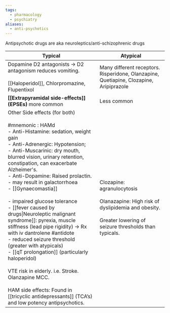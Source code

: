 ```yaml
---
tags:
  - pharmacology
  - psychiatry
aliases:
  - anti-psychotics
---
```

Antipsychotic drugs are aka neuroleptics/anti-schizophrenic drugs

| Typical                                                                                                                                                                                                                                                                                                                                                                                                                                                                                                                                                                                                                                                                                                                                                                                                                      | Atypical                                                                                                                                               |
| ---------------------------------------------------------------------------------------------------------------------------------------------------------------------------------------------------------------------------------------------------------------------------------------------------------------------------------------------------------------------------------------------------------------------------------------------------------------------------------------------------------------------------------------------------------------------------------------------------------------------------------------------------------------------------------------------------------------------------------------------------------------------------------------------------------------------------- | ------------------------------------------------------------------------------------------------------------------------------------------------------ |
| Dopamine D2 antagonists -> D2 antagonism reduces vomiting.<br><br>[[Haloperidol]], Chlorpromazine, Flupentixol                                                                                                                                                                                                                                                                                                                                                                                                                                                                                                                                                                                                                                                                                                               | Many different receptors.  Risperidone, Olanzapine, Quetiapine, Clozapine, Aripiprazole                                                                |
| **[[Extrapyramidal side-effects]] (EPSEs)** more common<br>                                                                                                                                                                                                                                                                                                                                                                                                                                                                                                                                                                                                                                                                                                                                                                  | Less common                                                                                                                                            |
| Other Side effects (for both)<br><br>#mnemonic : HAMd<br>- Anti-Histamine: sedation, weight gain<br>- Anti-Adrenergic: Hypotension;<br>- Anti-Muscarinic: dry mouth, blurred vision, urinary retention, constipation, can exacerbate Alzheimer's.<br>- Anti-Dopamine: Raised prolactin. <br>    - may result in galactorrhoea<br>    - [[Gynaecomastia]]<br><br>- impaired glucose tolerance<br>- [[fever caused by drugs\|Neuroleptic malignant syndrome]]: pyrexia, muscle stiffness (lead pipe rigidity) -> Rx with iv dantrolene #antidote <br>- reduced seizure threshold (greater with atypicals)<br>- [[qT prolongation]] (particularly haloperidol)<br><br>VTE risk in elderly. i.e. Stroke. Olanzapine MCC.<br><br>HAM side effects: Found in [[tricyclic antidepressants]] (TCA’s) and low potency antipsychotics. | Clozapine: agranulocytosis  <br>  <br>Olanazapine: High risk of dyslipidemia and obesity.<br><br>Greater lowering of seizure thresholds than typicals. |